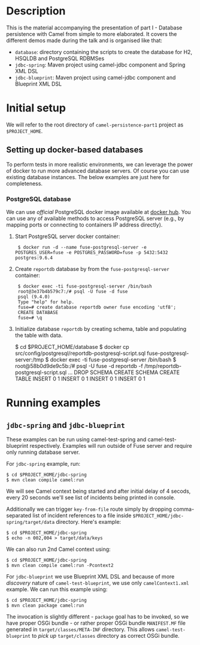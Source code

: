 # Description

This is the material accompanying the presentation of part I - Database persistence with Camel from simple to more elaborated.
It covers the different demos made during the talk and is organised like that:

* `database`: directory containing the scripts to create the database for H2, HSQLDB and PostgreSQL RDBMSes
* `jdbc-spring`: Maven project using camel-jdbc component and Spring XML DSL
* `jdbc-blueprint`: Maven project using camel-jdbc component and Blueprint XML DSL

# Initial setup

We will refer to the root directory of `camel-persistence-part1` project as `$PROJECT_HOME`.

## Setting up docker-based databases

To perform tests in more realistic environments, we can leverage the power of docker to run more advanced database servers.
Of course you can use existing database instances. The below examples are just here for completeness.

### PostgreSQL database

We can use *official* PostgreSQL docker image available at [docker hub](https://registry.hub.docker.com/_/postgres/).
You can use any of available methods to access PostgreSQL server (e.g., by mapping ports or connecting to containers IP address directly).

1. Start PostgreSQL server docker container:

        $ docker run -d --name fuse-postgresql-server -e POSTGRES_USER=fuse -e POSTGRES_PASSWORD=fuse -p 5432:5432 postgres:9.6.4

2. Create `reportdb` database by from the `fuse-postgresql-server` container:

        $ docker exec -ti fuse-postgresql-server /bin/bash
        root@3e37b4b579c7:/# psql -U fuse -d fuse
        psql (9.4.0)
        Type "help" for help.
        fuse=# create database reportdb owner fuse encoding 'utf8';
        CREATE DATABASE
        fuse=# \q

3. Initialize database `reportdb` by creating schema, table and populating the table with data.

    $ cd $PROJECT_HOME/database
    $ docker cp src/config/postgresql/reportdb-postgresql-script.sql fuse-postgresql-server:/tmp
    $ docker exec -ti fuse-postgresql-server /bin/bash
    $ root@58b0d9de9c5b:/# psql -U fuse -d reportdb -f /tmp/reportdb-postgresql-script.sql 
    ...
    DROP SCHEMA
    CREATE SCHEMA
    CREATE TABLE
    INSERT 0 1
    INSERT 0 1
    INSERT 0 1
    INSERT 0 1

# Running examples

## `jdbc-spring` and `jdbc-blueprint`

These examples can be run using camel-test-spring and camel-test-blueprint respectively. Examples will run outside
of Fuse server and require only running database server.

For `jdbc-spring` example, run:

    $ cd $PROJECT_HOME/jdbc-spring
    $ mvn clean compile camel:run

We will see Camel context being started and after initial delay of 4 secods, every 20 seconds we'll see list of
incidents being printed in console.

Additionally we can trigger `key-from-file` route simply by dropping comma-separated list of incident references
to a file inside `$PROJECT_HOME/jdbc-spring/target/data` directory. Here's example:

    $ cd $PROJECT_HOME/jdbc-spring
    $ echo -n 002,004 > target/data/keys
    
We can also run 2nd Camel context using:

    $ cd $PROJECT_HOME/jdbc-spring
    $ mvn clean compile camel:run -Pcontext2

For `jdbc-blueprint` we use Blueprint XML DSL and because of more _discovery_ nature of `camel-test-blueprint`, we
use only `camelContext1.xml` example. We can run this example using:

    $ cd $PROJECT_HOME/jdbc-spring
    $ mvn clean package camel:run

The invocation is slightly different - `package` goal has to be invoked, so we have proper OSGi bundle - or rather
proper OSGi bundle `MANIFEST.MF` file generated in `target/classes/META-INF` directory. This allows `camel-test-blueprint`
to _pick up_ `target/classes` directory as correct OSGi bundle.